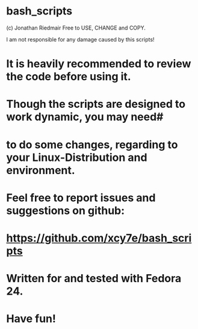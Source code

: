 # bash_scripts

(c) Jonathan Riedmair
Free to USE, CHANGE and COPY.

I am not responsible for any damage caused by this scripts!

#
# It is heavily recommended to review the code before using it.
# Though the scripts are designed to work dynamic, you may need#
# to do some changes, regarding to your Linux-Distribution and environment.
#
# Feel free to report issues and suggestions on github:
# https://github.com/xcy7e/bash_scripts
#
# Written for and tested with Fedora 24.
#
# Have fun!
#
